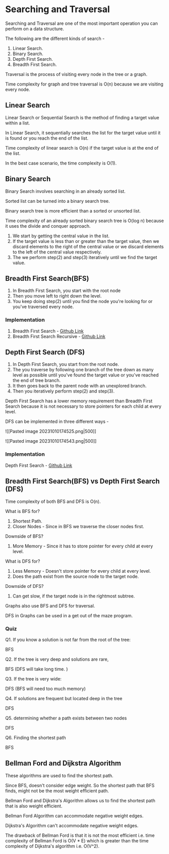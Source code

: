 # Searching and Traversal

Searching and Traversal are one of the most important operation you can perform on a data structure.

The following are the different kinds of search -

1. Linear Search.
2. Binary Search.
3. Depth First Search.
4. Breadth First Search.

Traversal is the process of visiting every node in the tree or a graph.

Time complexity for graph and tree traversal is O(n) because we are visiting every node.

## Linear Search

Linear Search or Sequential Search is the method of finding a target value within a list.

In Linear Search, it sequentially searches the list for the target value until it is found or you reach the end of the list.

Time complexity of linear search is O(n) if the target value is at the end of the list.

In the best case scenario, the time complexity is O(1).

## Binary Search

Binary Search involves searching in an already sorted list.

Sorted list can be turned into a binary search tree.

Binary search tree is more efficient than a sorted or unsorted list.

Time complexity of an already sorted binary search tree is O(log n) because it uses the divide and conquer approach.

1. We start by getting the central value in the list.
2. If the target value is less than or greater than the target value, then we discard elements to the right of the central value or we discard elements to the left of the central value respectively.
3. The we perform step(2) and step(3) iteratively until we find the target value.

## Breadth First Search(BFS)

1. In Breadth First Search, you start with the root node
2. Then you move left to right down the level.
3. You keep doing step(2) until you find the node you're looking for or you've traversed every node.

### Implementation

1. Breadth First Search - [Github Link](https://github.com/grandeurkoe/data-structures-and-algorithms/tree/4f0a0409009e63683acc86bdb94471532b085e7e/algorithms/searching/breadth-first-search)
2. Breadth First Search Recursive - [Github Link](https://github.com/grandeurkoe/data-structures-and-algorithms/tree/4f0a0409009e63683acc86bdb94471532b085e7e/algorithms/searching/breadth-first-search-recursive)

## Depth First Search (DFS)

1. In Depth First Search, you start from the root node.
2. The you traverse by following one branch of the tree down as many level as possible until you've found the target value or you've reached the end of tree branch.
3. It then goes back to the parent node with an unexplored branch.
4. Then you iteratively perform step(2) and step(3).

Depth First Search has a lower memory requirement than Breadth First Search because it is not necessary to store pointers for each child at every level.

DFS can be implemented in three different ways -

![[Pasted image 20231010174525.png|500]]

![[Pasted image 20231010174543.png|500]]

### Implementation

Depth First Search - [Github Link](https://github.com/grandeurkoe/data-structures-and-algorithms/tree/4f0a0409009e63683acc86bdb94471532b085e7e/algorithms/searching/depth-first-search)

## Breadth First Search(BFS) vs Depth First Search (DFS)

Time complexity of both BFS and DFS is O(n).

What is BFS for?

1. Shortest Path.
2. Closer Nodes - Since in BFS we traverse the closer nodes first.

Downside of BFS?

1. More Memory - Since it has to store pointer for every child at every level.

What is DFS for?

1. Less Memory - Doesn't store pointer for every child at every level.
2. Does the path exist from the source node to the target node.

Downside of DFS?

1. Can get slow, if the target node is in the rightmost subtree.

Graphs also use BFS and DFS for traversal.

DFS in Graphs can be used in a get out of the maze program.

### Quiz

Q1. If you know a solution is not far from the root of the tree:

BFS

Q2. If the tree is very deep and solutions are rare,

BFS (DFS will take long time. )

Q3. If the tree is very wide:

DFS (BFS will need too much memory)

Q4. If solutions are frequent but located deep in the tree

DFS

Q5. determining whether a path exists between two nodes

DFS

Q6. Finding the shortest path

BFS

## Bellman Ford and Dijkstra Algorithm

These algorithms are used to find the shortest path.

Since BFS, doesn't consider edge weight. So the shortest path that BFS finds, might not be the most weight efficient path.

Bellman Ford and Dijkstra's Algorithm allows us to find the shortest path that is also weight efficient.

Bellman Ford Algorithm can accommodate negative weight edges.

Dijkstra's Algorithm can't accommodate negative weight edges.

The drawback of Bellman Ford is that it is not the most efficient i.e. time complexity of Bellman Ford is O(V * E) which is greater than the time complexity of Dijkstra's algorithm i.e. O(V^2).